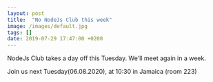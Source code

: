 ```yaml
---
layout: post
title:  "No NodeJs Club this week"
image: /images/default.jpg
tags: []
date: 2019-07-29 17:47:00 +0200
---
```


NodeJs Club takes a day off this Tuesday. We'll meet again in a week.[]()

Join us next Tuesday(06.08.2020), at 10:30 in Jamaica (room 223)
